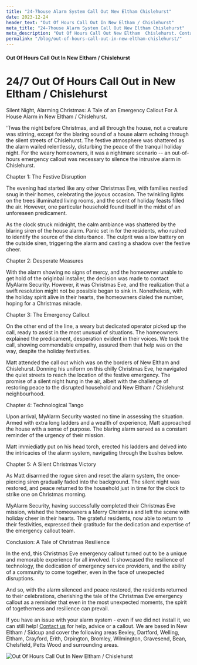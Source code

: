 ```yaml
---
title: "24-7house Alarm System Call Out New Eltham Chislehurst"
date: 2023-12-24
header_text: "Out Of Hours Call Out In New Eltham / Chislehurst"
meta_title: "24-7house Alarm System Call Out New Eltham Chislehurst"
meta_description: "Out Of Hours Call Out New Eltham  Chislehurst. Contact us for your burglar alarm and cctv needs. We cover Bromley Orpington Bexley Dartford Greenwich and more"
permalink: "/blog/out-of-hours-call-out-in-new-eltham-chislehurst/"
---
```


#### Out Of Hours Call Out In New Eltham / Chislehurst

# 24/7 Out Of Hours Call Out in New Eltham / Chislehurst 

Silent Night, Alarming Christmas: A Tale of an Emergency Callout For A House Alarm in New Eltham / Chislehurst.

\'Twas the night before Christmas, and all through the house, not a creature was stirring, except for the blaring sound of a house alarm echoing through the silent streets of Chislehurst. The festive atmosphere was shattered as the alarm wailed relentlessly, disturbing the peace of the tranquil holiday night. For the weary homeowners, it was a nightmare scenario -- an out-of-hours emergency callout was necessary to silence the intrusive alarm in Chislehurst.

Chapter 1: The Festive Disruption

The evening had started like any other Christmas Eve, with families nestled snug in their homes, celebrating the joyous occasion. The twinkling lights on the trees illuminated living rooms, and the scent of holiday feasts filled the air. However, one particular household found itself in the midst of an unforeseen predicament.

As the clock struck midnight, the calm ambiance was shattered by the blaring siren of the house alarm. Panic set in for the residents, who rushed to identify the source of the disturbance. The culprit was a low battery on the outside siren, triggering the alarm and casting a shadow over the festive cheer.

Chapter 2: Desperate Measures

With the alarm showing no signs of mercy, and the homeowner unable to get hold of the originbal installer, the decision was made to contact MyAlarm Security. However, it was Christmas Eve, and the realization that a swift resolution might not be possible began to sink in. Nonetheless, with the holiday spirit alive in their hearts, the homeowners dialed the number, hoping for a Christmas miracle.

Chapter 3: The Emergency Callout

On the other end of the line, a weary but dedicated operator picked up the call, ready to assist in the most unusual of situations. The homeowners explained the predicament, desperation evident in their voices. We took the call, showing commendable empathy, assured them that help was on the way, despite the holiday festivities.

Matt attended the call out which was on the borders of New Eltham and Chislehurst. Donning his uniform on this chilly Christmas Eve, he navigated the quiet streets to reach the location of the festive emergency. The promise of a silent night hung in the air, albeit with the challenge of restoring peace to the disrupted household and New Eltham / Chislehurst neighbourhood.

Chapter 4: Technological Tango

Upon arrival, MyAlarm Security wasted no time in assessing the situation. Armed with extra long ladders and a wealth of experience, Matt approached the house with a sense of purpose. The blaring alarm served as a constant reminder of the urgency of their mission.

Matt immiediatly put on his head torch, erected his ladders and delved into the intricacies of the alarm system, navigating through the bushes below.

Chapter 5: A Silent Christmas Victory

As Matt disarmed the rogue siren and reset the alarm system, the once-piercing siren gradually faded into the background. The silent night was restored, and peace returned to the household just in time for the clock to strike one on Christmas morning.

MyAlarm Security, having successfully completed their Christmas Eve mission, wished the homeowners a Merry Christmas and left the scene with holiday cheer in their hearts. The grateful residents, now able to return to their festivities, expressed their gratitude for the dedication and expertise of the emergency callout team.

Conclusion: A Tale of Christmas Resilience

In the end, this Christmas Eve emergency callout turned out to be a unique and memorable experience for all involved. It showcased the resilience of technology, the dedication of emergency service providers, and the ability of a community to come together, even in the face of unexpected disruptions.

And so, with the alarm silenced and peace restored, the residents returned to their celebrations, cherishing the tale of the Christmas Eve emergency callout as a reminder that even in the most unexpected moments, the spirit of togetherness and resilience can prevail.

If you have an issue with your alarm system - even if we did not install it, we can still help! [Contact us](/contact/) for help, advice or a callout. We are based in New Eltham / Sidcup and cover the following areas Bexley, Dartford, Welling, Eltham, Crayford, Erith, Orpington, Bromley, Wilmington, Gravesend, Bean, Chelsfield, Petts Wood and surrounding areas.

![Out Of Hours Call Out In New Eltham / Chislehurst](https://res.cloudinary.com/kbs/image/upload/uohd0zxsi0ua32kty9ls.jpg)